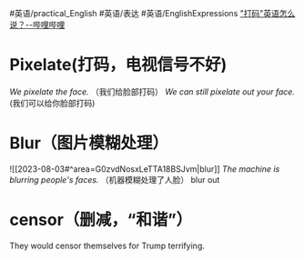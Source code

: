 #英语/practical_English #英语/表达 #英语/EnglishExpressions 
["打码"英语怎么说？--哔哩哔哩](https://www.bilibili.com/video/BV13c411F7jH/?spm_id_from=333.999.0.0&vd_source=53ab730a6a68286ff34f37d2219cc5d8)

# Pixelate(打码，电视信号不好)
*We pixelate the face.* （我们给脸部打码）
*We can still pixelate out your face.* (我们可以给你脸部打码)

# Blur（图片模糊处理）
![[2023-08-03#^area=G0zvdNosxLeTTA18BSJvm|blur]]
*The machine is blurring people's faces.* （机器模糊处理了人脸）
blur out

# censor（删减，“和谐”）
They would censor themselves for Trump terrifying.